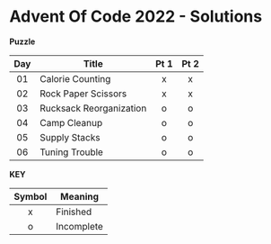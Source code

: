 # Advent Of Code 2022 - Solutions

**Puzzle**

| Day | Title                   | Pt 1 | Pt 2 |
|:---:| ----------------------- |:----:|:----:|
| 01  | Calorie Counting        |  x   |  x   |
| 02  | Rock Paper Scissors     |  x   |  x   |
| 03  | Rucksack Reorganization |  o   |  o   |
| 04  | Camp Cleanup            |  o   |  o   |
| 05  | Supply Stacks           |  o   |  o   |
| 06  | Tuning Trouble          |  o   |  o   |


**KEY**

| Symbol | Meaning    |
|:------:| --------   |
|   x    | Finished   |
|   o    | Incomplete |
